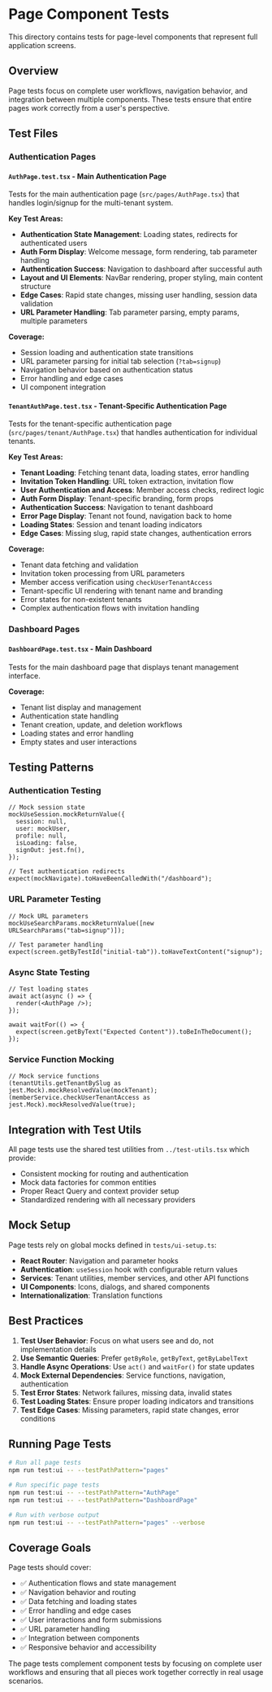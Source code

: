 # Page Component Tests

This directory contains tests for page-level components that represent full application screens.

## Overview

Page tests focus on complete user workflows, navigation behavior, and integration between multiple components. These tests ensure that entire pages work correctly from a user's perspective.

## Test Files

### Authentication Pages

#### `AuthPage.test.tsx` - Main Authentication Page

Tests for the main authentication page (`src/pages/AuthPage.tsx`) that handles login/signup for the multi-tenant system.

**Key Test Areas:**

- **Authentication State Management**: Loading states, redirects for authenticated users
- **Auth Form Display**: Welcome message, form rendering, tab parameter handling
- **Authentication Success**: Navigation to dashboard after successful auth
- **Layout and UI Elements**: NavBar rendering, proper styling, main content structure
- **Edge Cases**: Rapid state changes, missing user handling, session data validation
- **URL Parameter Handling**: Tab parameter parsing, empty params, multiple parameters

**Coverage:**

- Session loading and authentication state transitions
- URL parameter parsing for initial tab selection (`?tab=signup`)
- Navigation behavior based on authentication status
- Error handling and edge cases
- UI component integration

#### `TenantAuthPage.test.tsx` - Tenant-Specific Authentication Page

Tests for the tenant-specific authentication page (`src/pages/tenant/AuthPage.tsx`) that handles authentication for individual tenants.

**Key Test Areas:**

- **Tenant Loading**: Fetching tenant data, loading states, error handling
- **Invitation Token Handling**: URL token extraction, invitation flow
- **User Authentication and Access**: Member access checks, redirect logic
- **Auth Form Display**: Tenant-specific branding, form props
- **Authentication Success**: Navigation to tenant dashboard
- **Error Page Display**: Tenant not found, navigation back to home
- **Loading States**: Session and tenant loading indicators
- **Edge Cases**: Missing slug, rapid state changes, authentication errors

**Coverage:**

- Tenant data fetching and validation
- Invitation token processing from URL parameters
- Member access verification using `checkUserTenantAccess`
- Tenant-specific UI rendering with tenant name and branding
- Error states for non-existent tenants
- Complex authentication flows with invitation handling

### Dashboard Pages

#### `DashboardPage.test.tsx` - Main Dashboard

Tests for the main dashboard page that displays tenant management interface.

**Coverage:**

- Tenant list display and management
- Authentication state handling
- Tenant creation, update, and deletion workflows
- Loading states and error handling
- Empty states and user interactions

## Testing Patterns

### Authentication Testing

```tsx
// Mock session state
mockUseSession.mockReturnValue({
  session: null,
  user: mockUser,
  profile: null,
  isLoading: false,
  signOut: jest.fn(),
});

// Test authentication redirects
expect(mockNavigate).toHaveBeenCalledWith("/dashboard");
```

### URL Parameter Testing

```tsx
// Mock URL parameters
mockUseSearchParams.mockReturnValue([new URLSearchParams("tab=signup")]);

// Test parameter handling
expect(screen.getByTestId("initial-tab")).toHaveTextContent("signup");
```

### Async State Testing

```tsx
// Test loading states
await act(async () => {
  render(<AuthPage />);
});

await waitFor(() => {
  expect(screen.getByText("Expected Content")).toBeInTheDocument();
});
```

### Service Function Mocking

```tsx
// Mock service functions
(tenantUtils.getTenantBySlug as jest.Mock).mockResolvedValue(mockTenant);
(memberService.checkUserTenantAccess as jest.Mock).mockResolvedValue(true);
```

## Integration with Test Utils

All page tests use the shared test utilities from `../test-utils.tsx` which provide:

- Consistent mocking for routing and authentication
- Mock data factories for common entities
- Proper React Query and context provider setup
- Standardized rendering with all necessary providers

## Mock Setup

Page tests rely on global mocks defined in `tests/ui-setup.ts`:

- **React Router**: Navigation and parameter hooks
- **Authentication**: `useSession` hook with configurable return values
- **Services**: Tenant utilities, member services, and other API functions
- **UI Components**: Icons, dialogs, and shared components
- **Internationalization**: Translation functions

## Best Practices

1. **Test User Behavior**: Focus on what users see and do, not implementation details
2. **Use Semantic Queries**: Prefer `getByRole`, `getByText`, `getByLabelText`
3. **Handle Async Operations**: Use `act()` and `waitFor()` for state updates
4. **Mock External Dependencies**: Service functions, navigation, authentication
5. **Test Error States**: Network failures, missing data, invalid states
6. **Test Loading States**: Ensure proper loading indicators and transitions
7. **Test Edge Cases**: Missing parameters, rapid state changes, error conditions

## Running Page Tests

```bash
# Run all page tests
npm run test:ui -- --testPathPattern="pages"

# Run specific page tests
npm run test:ui -- --testPathPattern="AuthPage"
npm run test:ui -- --testPathPattern="DashboardPage"

# Run with verbose output
npm run test:ui -- --testPathPattern="pages" --verbose
```

## Coverage Goals

Page tests should cover:

- ✅ Authentication flows and state management
- ✅ Navigation behavior and routing
- ✅ Data fetching and loading states
- ✅ Error handling and edge cases
- ✅ User interactions and form submissions
- ✅ URL parameter handling
- ✅ Integration between components
- ✅ Responsive behavior and accessibility

The page tests complement component tests by focusing on complete user workflows and ensuring that all pieces work together correctly in real usage scenarios.
